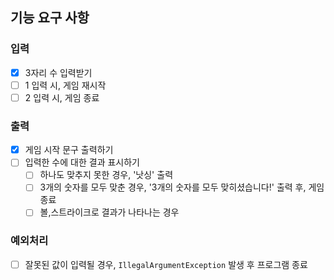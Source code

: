 ## 기능 요구 사항
### 입력
- [x] 3자리 수 입력받기
- [ ] 1 입력 시, 게임 재시작
- [ ] 2 입력 시, 게임 종료
### 출력
- [x] 게임 시작 문구 출력하기
- [ ] 입력한 수에 대한 결과 표시하기
  - [ ] 하나도 맞추지 못한 경우, '낫싱' 출력
  - [ ] 3개의 숫자를 모두 맞춘 경우, '3개의 숫자를 모두 맞히셨습니다!' 출력 후, 게임 종료
  - [ ] 볼,스트라이크로 결과가 나타나는 경우
### 예외처리
- [ ] 잘못된 값이 입력될 경우, `IllegalArgumentException` 발생 후 프로그램 종료